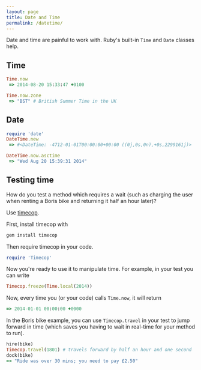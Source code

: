 ```yaml
---
layout: page
title: Date and Time
permalink: /datetime/
---
```


Date and time are painful to work with. Ruby's built-in ```Time``` and ```Date``` classes help.

## Time

```ruby
Time.now
 => 2014-08-20 15:33:47 +0100 

Time.now.zone
 => "BST" # British Summer Time in the UK
```

## Date

```ruby
require 'date'
DateTime.new
 => #<DateTime: -4712-01-01T00:00:00+00:00 ((0j,0s,0n),+0s,2299161j)> 

DateTime.now.asctime
 => "Wed Aug 20 15:39:31 2014"
```

## Testing time

How do you test a method which requires a wait (such as charging the user when renting a Boris bike and returning it half an hour later)?

Use [timecop](https://github.com/travisjeffery/timecop).

First, install timecop with

```ruby
gem install timecop
```

Then require timecop in your code.

```ruby
require 'Timecop'
```

Now you're ready to use it to manipulate time. For example, in your test you can write 

```ruby
Timecop.freeze(Time.local(2014))
```

Now, every time you (or your code) calls ```Time.now```, it will return

```ruby
=> 2014-01-01 00:00:00 +0000
```

In the Boris bike example, you can use ```Timecop.travel``` in your test to jump forward in time (which saves you having to wait in real-time for your method to run).

```ruby
hire(bike)
Timecop.travel(1801) # travels forward by half an hour and one second
dock(bike)
=> "Ride was over 30 mins; you need to pay £2.50"
```
